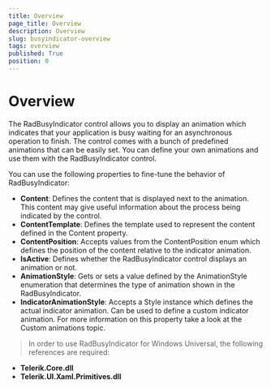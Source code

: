 ```yaml
---
title: Overview
page_title: Overview
description: Overview
slug: busyindicator-overview
tags: overview
published: True
position: 0
---
```


# Overview

The RadBusyIndicator control allows you to display an animation which indicates that your application is busy waiting for an asynchronous operation to finish. The control comes with a bunch of predefined animations that can be easily set. You can define your own animations and use them with the RadBusyIndicator control.

You can use the following properties to fine-tune the behavior of RadBusyIndicator:

* **Content**: Defines the content that is displayed next to the animation. This content may give useful information about the process being indicated by the control.
* **ContentTemplate**: Defines the template used to represent the content defined in the Content property.
* **ContentPosition**: Accepts values from the ContentPosition enum which defines the position of the content relative to the indicator animation.
* **IsActive**: Defines whether the RadBusyIndicator control displays an animation or not.
* **AnimationStyle**: Gets or sets a value defined by the AnimationStyle enumeration that determines the type of animation shown in the RadBusyIndicator.
* **IndicatorAnimationStyle**: Accepts a Style instance which defines the actual indicator animation. Can be used to define a custom indicator animation. For more information on this property take a look at the Custom animations topic.

> In order to use RadBusyIndicator for Windows Universal, the following references are required:

* **Telerik.Core.dll**
* **Telerik.UI.Xaml.Primitives.dll**